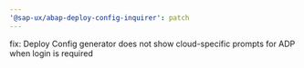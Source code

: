 ```yaml
---
'@sap-ux/abap-deploy-config-inquirer': patch
---
```


fix: Deploy Config generator does not show cloud-specific prompts for ADP when login is required
